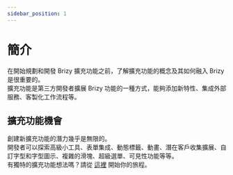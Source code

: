 ```yaml
---
sidebar_position: 1
---
```


# 簡介

在開始規劃和開發 Brizy 擴充功能之前，了解擴充功能的概念及其如何融入 Brizy 是很重要的。  
擴充功能是第三方開發者擴展 Brizy 功能的一種方式，能夠添加新特性、集成外部服務、客製化工作流程等。

## 擴充功能機會

創建新擴充功能的潛力幾乎是無限的。  
開發者可以探索高級小工具、表單集成、動態標籤、動畫、潛在客戶收集擴展、自訂字型和字型圖示、複雜的滑塊、超級選單、可見性功能等等。  
有獨特的擴充功能想法嗎？請從 [這裡](./docs-third-party/brizy-widgets/requirements) 開始你的旅程。
